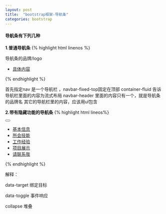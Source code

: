 ```yaml
---
layout: post
title:  "bootstrap框架-导航条"
categories: bootstrap
---
```


#### 导航条有下列几种
**1.普通导航条**
{% highlight html linenos %}
<nav class="navbar navbar-default navbar-fixed-top">
    <div class="container-fluid">
        <div class="navbar-header">
            <div class="navbar-brand">导航条的品牌/logo</div>     
        </div>
        <ul class="nav navbar-nav">
           <li><a href="#">具体内容</a></li>
        </ul>
    </div>
</nav>
{% endhighlight %}

首先指定nav 是一个导航栏 ，navbar-fixed-top固定在顶部
container-fluid 告诉导航栏里面的内容为流式布局
navbar-header 里面的内容只有一个，就是导航条的品牌名
其它的导航栏里的内容，应该用ul包含


**2.带有隐藏功能的导航条**
{% highlight html lineos%}
<!--导航条-->
 <nav class="navbar navbar-default navbar-fixed-top">
     <div class="container-fluid">
         <div class="navbar-header">
             <div class="navbar-brand">
                 <a href="#">
                     <span class="glyphicon glyphicon-home"></span>
                 </a>
             </div>
             <!-- 三个横线-->
             <button class="navbar-toggle" data-toggle="collapse" data-target="#divNav">
                 <span class="icon-bar"></span>
                 <span class="icon-bar"></span>
                 <span class="icon-bar"></span>
             </button>
         </div>
         <!-- 导航内容-->
         <div class="collapse navbar-collapse" id="divNav">
             <ul class="nav navbar-nav">
                 <li><a href="#info">基本信息</a></li>
                 <li><a href="#skill">所会技能</a></li>
                 <li><a href="#work">工作经验</a></li>
                 <li><a href="#projcet">项目展示</a></li>
                 <li><a href="#contact">请联系我</a></li>
             </ul>
         </div>
     </div>
 </nav>
{% endhighlight %}

解释：

data-target 绑定目标

data-toggle 事件响应

collapse 堆叠